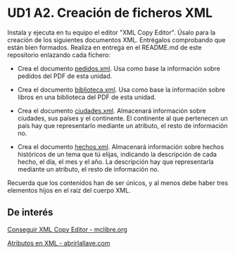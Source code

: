  # UD1 A2. Creación de ficheros XML

Instala y ejecuta en tu equipo el editor "XML Copy Editor". Úsalo para la creación de los siguientes documentos XML. Entrégalos comprobando que están bien formados. Realiza en entrega en el README.md de este repositorio enlazando cada fichero:

* Crea el documento [pedidos.xml](pedidos.xml). Usa como base  la información sobre pedidos del PDF de esta unidad.
  
* Crea el documento [biblioteca.xml](biblioteca.xml). Usa como base  la información sobre libros en una biblioteca del PDF de esta unidad.
  
  
* Crea el documento [ciudades.xml](./ciudades.xml). Almacenará información sobre ciudades, sus países y el continente. El continente al que pertenecen un país hay que representarlo mediante un atributo, el resto de información no.
  
* Crea el documento [hechos.xml](./hechos.xml). Almacenará información sobre hechos históricos de un tema que tú elijas, indicando la descripción de cada hecho, el día, el mes y el año. La descripción hay que representarla mediante un atributo, el resto de información no.

Recuerda que los contenidos han de ser únicos, y al menos debe haber tres elementos hijos en el raíz del cuerpo XML.

## De interés

   [Conseguir XML Copy Editor - mclibre.org]( https://www.mclibre.org/consultar/xml/otros/xmlcopyeditor.html#xce-conseguir)

[    Atributos en XML - abrirlallave.com
](    https://www.abrirllave.com/xml/atributos.php)    
